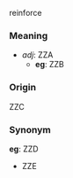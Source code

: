 reinforce
### Meaning
+ _adj_: ZZA
    + __eg__: ZZB

### Origin

ZZC

### Synonym

__eg__: ZZD

+ ZZE


